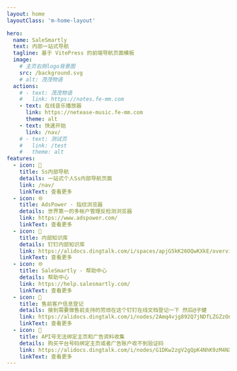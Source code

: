 ```yaml
---
layout: home
layoutClass: 'm-home-layout'

hero:
  name: SaleSmartly
  text: 内部一站式导航
  tagline: 基于 VitePress 的前端导航页面模板
  image:
    # 主页右侧logo背景图
    src: /background.svg
    # alt: 茂茂物语
  actions:
    # - text: 茂茂物语
    #   link: https://notes.fe-mm.com
    - text: 在线音乐播放器
      link: https://netease-music.fe-mm.com
      theme: alt
    - text: 快速开始
      link: /nav/
    # - text: 测试页
    #   link: /test
    #   theme: alt
features:
  - icon: 🚀
    title: Ss内部导航
    details: 一站式个人Ss内部导航页面
    link: /nav/
    linkText: 查看更多
  - icon: 🌐
    title: AdsPower - 指纹浏览器
    details: 世界第一的多帐户管理反检测浏览器
    link: https://www.adspower.com/
    linkText: 查看更多
  - icon: 🚀
    title: 内部知识库
    details: 钉钉内部知识库
    link: https://alidocs.dingtalk.com/i/spaces/apjG5kK26OQwKXkE/overview
    linkText: 查看更多
  - icon: 🌐
    title: SaleSmartly - 帮助中心
    details: 帮助中心
    link: https://help.salesmartly.com/
    linkText: 查看更多
  - icon: 📖
    title: 售前客户信息登记
    details: 接到需要做售前支持的劳烦在这个钉钉在线文档登记一下 然后@子健
    link: https://alidocs.dingtalk.com/i/nodes/2Amq4vjg892Q7jNDfLZGZzOnW3kdP0wQ?iframeQuery=
    linkText: 查看更多
  - icon: 📖
    title: API号无法绑定主页和广告资料收集
    details: 购买平台号码绑定主页或者广告账户收不到验证码
    link: https://alidocs.dingtalk.com/i/nodes/G1DKw2zgV2gQpK4NhK9zM4NXJB5r9YAn
    linkText: 查看更多
---
```


<style>
/*爱的魔力转圈圈*/
.m-home-layout .image-src:hover {
  transform: translate(-50%, -50%) rotate(666turn);
  transition: transform 59s 1s cubic-bezier(0.3, 0, 0.8, 1);
}

.m-home-layout .details small {
  opacity: 0.8;
}

.m-home-layout .bottom-small {
  display: block;
  margin-top: 2em;
  text-align: right;
}
</style>
